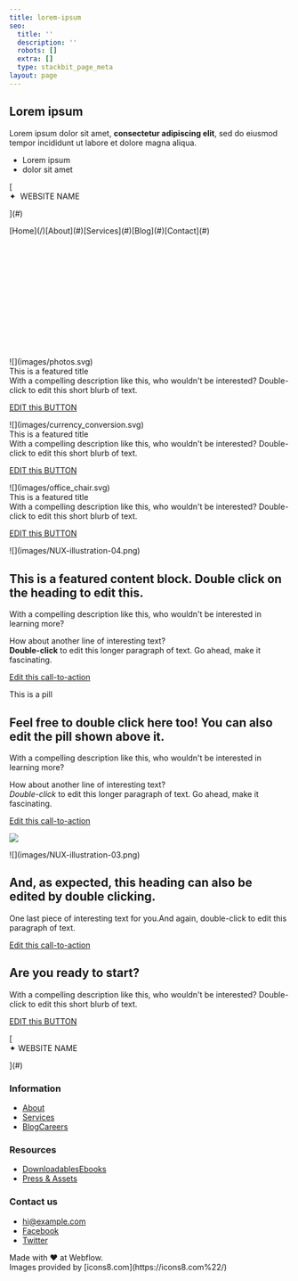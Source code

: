 ```yaml
---
title: lorem-ipsum
seo:
  title: ''
  description: ''
  robots: []
  extra: []
  type: stackbit_page_meta
layout: page
---
```

## Lorem ipsum

Lorem ipsum dolor sit amet, **consectetur adipiscing elit**, sed do eiusmod tempor incididunt ut labore et dolore magna aliqua.

- Lorem ipsum
- dolor sit amet

<div>

<div data-collapse="medium" data-animation="default" data-duration="400" role="banner" class="navbar w-nav">

<div class="container-flex wide w-container">[

<div>✦  WEBSITE NAME</div>

](#)

<nav role="navigation" class="nav-menu w-nav-menu">[Home](/)[About](#)[Services](#)[Blog](#)[Contact](#)</nav>

</div>

</div>

</div>

<section id="hero-layout" data-w-id="390c9858-96a6-4cd4-2c95-514dacddc4e3" style="opacity:0" class="section hero">

<div class="w-container">

<div class="w-row">

<div class="w-col w-col-6">

# Heading test

Lorem ipsum dolor sit amet, consectetur adipiscing elit. Suspendisse varius enim in eros elementum tristique. Duis cursus, mi quis viverrra ornare, eros dolor interdum nulla, ut commodo diam libero vitae erat. Aenean faucibus nibh et justo cursus id rutrum lorem imperdiet. Nunc ut sem vitae risus tristique posuere.

[Button Tgext](#)</div>

<div class="w-col w-col-6">![](images/hero.png)</div>

</div>

</div>

</section>

<section id="Scrolled" class="section bg-dark">

<div class="container w-container">

<div class="grid-3-columns">

<div id="w-node-_15b6f4d8-64db-4765-fd98-e69d73dfaa18-61cf9bac" class="card">![](images/photos.svg)

<div class="card-title">This is a featured title</div>

<div class="card-description">With a compelling description like this, who wouldn't be interested? Double-click to edit this short blurb of text.</div>

[EDIT this BUTTON](#)</div>

<div id="w-node-_22754de9-f8c7-f7cd-a757-d60cd7993e10-61cf9bac" class="card">![](images/currency_conversion.svg)

<div class="card-title">This is a featured title</div>

<div class="card-description">With a compelling description like this, who wouldn't be interested? Double-click to edit this short blurb of text.</div>

[EDIT this BUTTON](#)</div>

<div id="w-node-_745f84bc-601c-838a-a03b-d63bac9179dc-61cf9bac" class="card">![](images/office_chair.svg)

<div class="card-title">This is a featured title</div>

<div class="card-description">With a compelling description like this, who wouldn't be interested? Double-click to edit this short blurb of text.</div>

[EDIT this BUTTON](#)</div>

</div>

</div>

</section>

<section class="section">

<div class="container w-container">

<div class="grid-2-columns mobile-inverted">![](images/NUX-illustration-04.png)

<div id="w-node-_2539fb99-4996-a5d9-2248-8d7c0722ac48-61cf9bac" class="featured-text">

## This is a featured content block. Double click on the heading to edit this.

<div class="card-description">With a compelling description like this, who wouldn't be interested in learning more?  

How about another line of interesting text?  
**Double-click** to edit this longer paragraph of text. Go ahead, make it fascinating.</div>

[Edit this call-to-action](#)</div>

</div>

<div class="grid-2-columns">

<div id="w-node-cfcd9e4e-6a2a-6207-812b-730e65a24d19-61cf9bac" class="featured-text">

<div class="pill">This is a pill</div>

## Feel free to double click here too! You can also edit the pill shown above it.

<div class="card-description">With a compelling description like this, who wouldn't be interested in learning more?  

How about another line of interesting text?  
_Double-click_ to edit this longer paragraph of text. Go ahead, make it fascinating.  
</div>

[Edit this call-to-action](#)</div>

![](images/NUX-illustration-02.png)</div>

<div class="grid-2-columns mobile-inverted last">![](images/NUX-illustration-03.png)

<div id="w-node-d12da00f-3900-ad38-5f07-413ea66a55e3-61cf9bac" class="featured-text">

## And, as expected, this heading can also be edited by double clicking.

<div class="card-description">One last piece of interesting text for you.And again, double-click to edit this paragraph of text.</div>

[Edit this call-to-action](#)</div>

</div>

</div>

</section>

<section class="cta bg-dark">

<div class="container-flex call-to-action w-container">

<div class="call-to-action-wrapper">

## Are you ready to start?

<div>With a compelling description like this, who wouldn't be interested?  
Double-click to edit this short blurb of text.</div>

</div>

[EDIT this BUTTON](#)</div>

</section>

<footer class="section footer">

<div class="container w-container">

<div class="footer-menu">[

<div class="text-block">✦ WEBSITE NAME</div>

](#)

<div class="footer-column">

### Information

*   [About](#)
*   [Services](#)
*   [Blog](#)[Careers](#)

</div>

<div class="footer-column">

### Resources

*   [Downloadables](#)[Ebooks](#)
*   [Press & Assets](#)

</div>

<div class="footer-column">

### Contact us

*   [hi@example.com](mailto:info@mailomattic.co?subject=Howdy%20%F0%9F%91%8B)
*   [Facebook](#)
*   [Twitter](#)

</div>

</div>

<div class="subfooter">

<div>Made with <span class="lightblue">♥︎</span> at Webflow.</div>

<div>Images provided by [icons8.com](https://icons8.com%22/)</div>

</div>

</div>

</footer>

<div class="w-embed"><style type="text/css">.feature-link { text-underline-position: under; }</style></div>